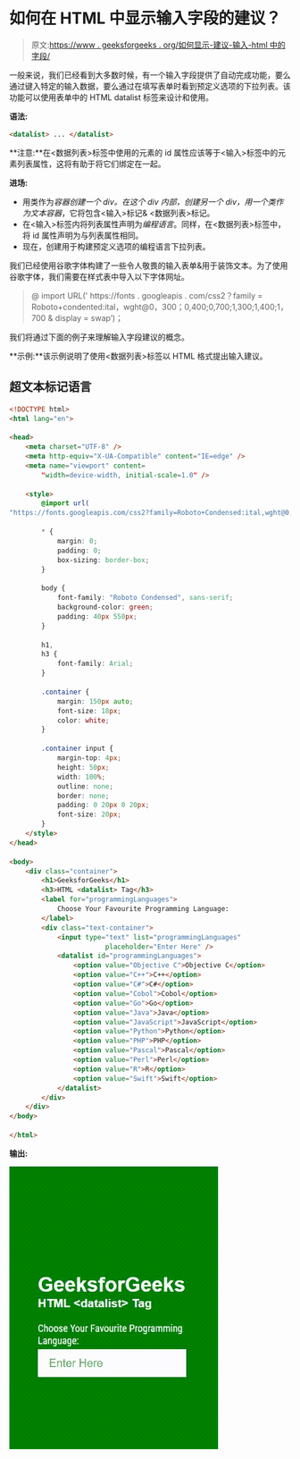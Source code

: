 # 如何在 HTML 中显示输入字段的建议？

> 原文:[https://www . geeksforgeeks . org/如何显示-建议-输入-html 中的字段/](https://www.geeksforgeeks.org/how-to-display-suggestions-for-input-field-in-html/)

一般来说，我们已经看到大多数时候，有一个输入字段提供了自动完成功能，要么通过键入特定的输入数据，要么通过在填写表单时看到预定义选项的下拉列表。该功能可以使用表单中的 HTML datalist 标签来设计和使用。<datalist>标签用于在 HTML 文件中提供自动完成功能。它可以与输入标签一起使用，以便用户可以使用选择数据轻松地填写表单中的数据。在本文中，我们将学习使用 HTML 和 CSS 创建一个输入建议表单&将实现<datalist>标签来启用 HTML 中的自动完成功能。</datalist></datalist>

**语法:**

```html
<datalist> ... </datalist>
```

**注意:**在<数据列表>标签中使用的元素的 id 属性应该等于<输入>标签中的元素列表属性，这将有助于将它们绑定在一起。

**进场:**

*   用类作为*容器创建一个 div。*在这个 div 内部，创建另一个 div，用一个类作为*文本容器*，它将包含<输入>标记& <数据列表>标记。
*   在<输入>标签内将列表属性声明为*编程语言*。同样，在<数据列表>标签中，将 id 属性声明为与列表属性相同。
*   现在，创建用于构建预定义选项的编程语言下拉列表。

我们已经使用谷歌字体构建了一些令人敬畏的输入表单&用于装饰文本。为了使用谷歌字体，我们需要在样式表中导入以下字体网址。

> @ import URL(' https://fonts . googleapis . com/css2？family = Roboto+condented:ital，wght@0，300；0,400;0,700;1,300;1,400;1，700 & display = swap’)；

我们将通过下面的例子来理解输入字段建议的概念。

**示例:**该示例说明了使用<数据列表>标签以 HTML 格式提出输入建议。

## 超文本标记语言

```html
<!DOCTYPE html>
<html lang="en">

<head>
    <meta charset="UTF-8" />
    <meta http-equiv="X-UA-Compatible" content="IE=edge" />
    <meta name="viewport" content=
        "width=device-width, initial-scale=1.0" />

    <style>
        @import url(
"https://fonts.googleapis.com/css2?family=Roboto+Condensed:ital,wght@0,300;0,400;0,700;1,300;1,400;1,700&display=swap");

        * {
            margin: 0;
            padding: 0;
            box-sizing: border-box;
        }

        body {
            font-family: "Roboto Condensed", sans-serif;
            background-color: green;
            padding: 40px 550px;
        }

        h1,
        h3 {
            font-family: Arial;
        }

        .container {
            margin: 150px auto;
            font-size: 18px;
            color: white;
        }

        .container input {
            margin-top: 4px;
            height: 50px;
            width: 100%;
            outline: none;
            border: none;
            padding: 0 20px 0 20px;
            font-size: 20px;
        }
    </style>
</head>

<body>
    <div class="container">
        <h1>GeeksforGeeks</h1>
        <h3>HTML <datalist> Tag</h3>
        <label for="programmingLanguages">
            Choose Your Favourite Programming Language:
        </label>
        <div class="text-container">
            <input type="text" list="programmingLanguages" 
                        placeholder="Enter Here" />
            <datalist id="programmingLanguages">
                <option value="Objective C">Objective C</option>
                <option value="C++">C++</option>
                <option value="C#">C#</option>
                <option value="Cobol">Cobol</option>
                <option value="Go">Go</option>
                <option value="Java">Java</option>
                <option value="JavaScript">JavaScript</option>
                <option value="Python">Python</option>
                <option value="PHP">PHP</option>
                <option value="Pascal">Pascal</option>
                <option value="Perl">Perl</option>
                <option value="R">R</option>
                <option value="Swift">Swift</option>
            </datalist>
        </div>
    </div>
</body>

</html>
```

**输出:**

![input suggestion](img/339095f11a8bfa677c4db0a5b1835ccc.png)